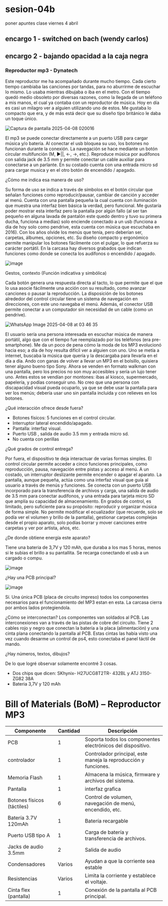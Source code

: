 # sesion-04b
poner apuntes clase viernes 4 abril










## encargo 1 - switched on bach (wendy carlos)




## encargo 2 - bajando opacidad a la caja negra

### Reproductor mp3 - Dynatech

Este reproductor me ha acompañado durante mucho tiempo. Cada cierto tiempo cambiaba las canciones por tandas, para no aburrirme de escuchar lo mismo. Lo usaba mientras dibujaba o iba en el metro. Con el tiempo quedó medio obsoleto por diversas razones, como la llegada de un teléfono a mis manos, el cual ya contaba con un reproductor de música. Hoy en día es casi un milagro ver a alguien utilizando uno de estos. Me gustaba lo compacto que era, y de más está decir que su diseño tipo británico le daba un toque único.


![Captura de pantalla 2025-04-08 020016](https://github.com/user-attachments/assets/a205a71a-6b5a-4965-8cc1-980ed474e62f)

El mp3 se puede conectar directamente a un puerto USB para cargar música y/o batería. Al conectar el usb bloquea su uso, los botones no funcionan durante la conexión. La navegación se hace mediante un botón circular multifunción (M, ▶||, ←, →, etc.). Reproduce música por audífonos con salida jack de 3.5 mm y permite conectar un cable auxiliar para conectarse a un parlante. En su costado cuenta con una entrada micro sd para cargar musica y en el otro botón de encendido / apagado. 

¿Cómo me indica esa manera de uso?

Su forma de uso se indica a través de símbolos en el botón circular que señalan funciones como reproducir/pausar, cambiar de canción y acceder al menú. Cuenta con una pantalla pequeña la cual cuenta con iluminación que muestra una interfaz bien básica la verdad, pero funcional. Me gustaría poder mostrar esta interfaz pero la pantalla por algún fallo (al ser tan pequeño en alguna lavada de pantalón este quedo dentro y tuvo su primera ducha, funciona a medias) solo enciende conectado a un usb (funciona a dia de hoy solo como pendrive, esta cuenta con música que escuchaba en 2016). Con los años olvide los menús que tenía, pero deberían ser, carpetas, álbumes, opciones, etc. Su diseño compacto y ergonómico permite manipular los botones fácilmente con el pulgar, lo que refuerza su carácter portátil. En la carcasa hay diversos grabados que indican funciones como donde se conecta los audífonos o encendido / apagado.

![image](https://github.com/user-attachments/assets/6fb79057-2f50-4dc0-b895-b12da567411b)

Gestos, contexto (Función indicativa y simbólica)

Cada botón genera una respuesta directa al tacto, lo que permite que el que lo usa asocie fácilmente una acción con su resultado, como avanzar canciones o pausar la reproducción. La disposición de los botones alrededor del control circular tiene un sistema de navegación en direcciones, con este uno navegaba el menú. Además, el conector USB permite conectar a un computador sin necesidad de un cable (como un pendrive).

![WhatsApp Image 2025-04-08 at 03 46 35](https://github.com/user-attachments/assets/43981332-4134-43a5-85a4-16daa34528bd)

El usuario sería una persona interesada en escuchar música de manera portátil, algo que con el tiempo fue reemplazado por los teléfonos (era pre-smartphone). Me da un poco de pena cómo la moda de los MP3 evolucionó hacia eso; a día de hoy resulta difícil ver a alguien con uno. Uno se metía a internet, buscaba la música que quería y la descargaba para llevarla en el día a día. Ando con ganas de volver a llevar un MP3 en el bolsillo, quisiera tener alguno bueno tipo Sony. Ahora se venden en formato walkman con una pantalla, pero los precios no son muy accesibles y sería un lujo tener uno. Antes estos se vendían por montones: ibas al kiosco, supermercado, papelería, y podías conseguir uno. No creo que una persona con discapacidad visual pueda ocuparlo, ya que se debe usar la pantalla para ver los menús; debería usar uno sin pantalla incluida y con relieves en los botones.

¿Qué interacción ofrece desde fuera? 

- Botones físicos: 5 funciones en el control circular.
- Interruptor lateral encendido/apagado.
- Pantalla: interfaz visual.
- Puerto USB , salida de audio 3.5 mm y entrada micro sd.
- No cuenta con perillas

¿Qué grados de control entrega?

Por fuera, el dispositivo te deja interactuar de varias formas simples. El control circular permite acceder a cinco funciones principales, como reproducción, pausa, navegación entre pistas y acceso al menú. A un costado, un interruptor deslizante permite encender o apagar el aparato. La pantalla, aunque pequeña, actúa como una interfaz visual que guía al usuario a través de menús y funciones. Se conecta con un puerto USB incorporado para la transferencia de archivos y carga, una salida de audio de 3.5 mm para conectar audífonos, y una entrada para tarjeta micro SD que amplía su capacidad de almacenamiento. En grados de control, es limitado, pero suficiente para su propósito: reproducir y organizar música de forma simple. No permite modificar el ecualizador (que recuerde, solo se podía ver el volumen y brillo de la pantalla), gestionar carpetas complejas desde el propio aparato, solo podías borrar y mover canciones entre carpetas y ver por artista, años, etc.

¿De donde obtiene energía este aparato?

Tiene una bateria de 3,7V y 120 mAh, que duraba a los mas 5 horas, menos si le subias el brillo a su pantallita. Se recarga conectando el usb a un cargado o compu.

![image](https://github.com/user-attachments/assets/08db536d-6c58-4501-802a-cf32a0175f6c) 

¿Hay una PCB principal?

![image](https://github.com/user-attachments/assets/76947516-c6d1-47e6-b830-eacfa1de9b20)

Sí. Una única PCB (placa de circuito impreso) todos los componentes necesarios para el funcionamiento del MP3 estan en esta. La carcasa cierra por ambos lados protegiendola.

¿Cómo se interconectan? 
Los componentes van soldados al PCB. Las interconexiones van a través de las pistas de cobre del circuito. Tiene 2 cables rojo y negro que conectan la batería a la placa (alimentación) y una cinta plana conectando la pantalla al PCB. Estas cintas las había visto una vez cuando desarme un control de ps4, esto conectaba el panel táctil de mando. 


¿Hay números, textos, dibujos?

De lo que logré observar solamente encontré 3 cosas. 
- Dos chips que dicen: SKhynix- H27UCG8T2TR- 432BL y ATJ 3150- ZG82 38A
- Bateria 3,7V y 120 mAh  

# Bill of Materials (BoM) – Reproductor MP3

| Componente                 | Cantidad | Descripción                                                 |
|----------------------------|----------|-------------------------------------------------------------|
| PCB                        | 1        | Soporta todos los componentes electrónicos del dispositivo. |
| controlador                | 1        | Controlador principal, este maneja la reproducción y funciones. |
| Memoria Flash              | 1 | Almacena la música, firmware y archivos del sistema.    |
| Pantalla                   | 1        | interfaz grafica                                            |
| Botones físicos (táctiles) | 6        | Control de volumen, navegación de menú, encendido, etc.     |
| Batería  3.7V 120mAh       | 1        | Batería recargable                                          |
| Puerto USB tipo A          | 1        | Carga de batería y transferencia de archivos.               |
| Jacks de audio 3.5mm       | 2        | Salida de audio                                             |
| Condensadores              | Varios  | Ayudan a que la corriente sea estable                |
| Resistencias               | Varios   | Limita la corriente y establece el voltaje.                 |
| Cinta flex (pantalla)      | 1        | Conexión de la pantalla al PCB principal.                   |




